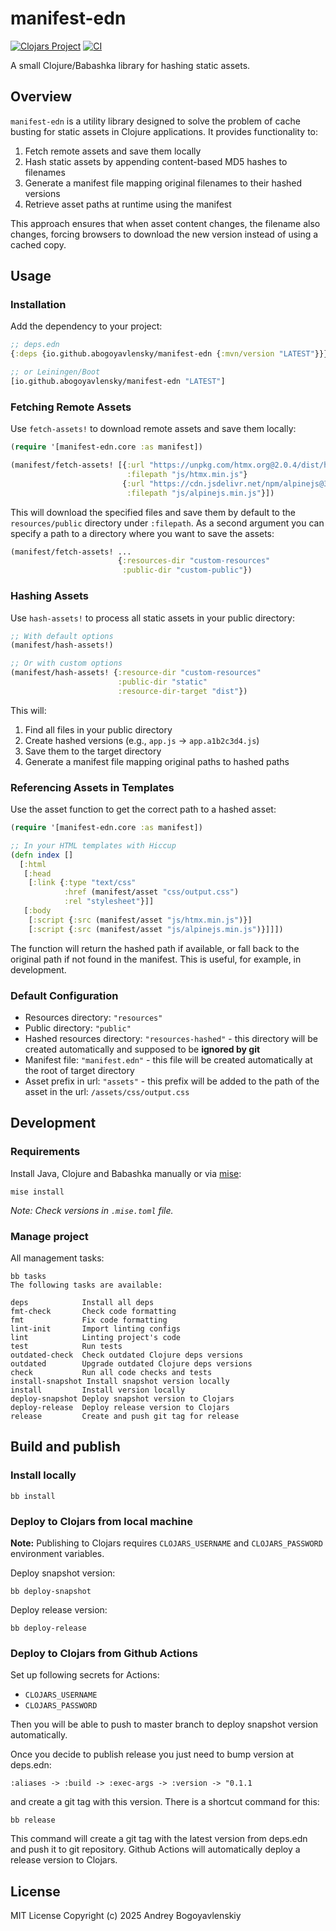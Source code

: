 # manifest-edn

[![Clojars Project](https://img.shields.io/clojars/v/io.github.abogoyavlensky/manifest-edn.svg)](https://clojars.org/io.github.abogoyavlensky/manifest-edn)
[![CI](https://github.com/abogoyavlensky/manifest-edn/actions/workflows/snapshot.yaml/badge.svg?branch=master)](https://github.com/abogoyavlensky/manifest-edn/actions/workflows/snapshot.yaml)

A small Clojure/Babashka library for hashing static assets.

## Overview

`manifest-edn` is a utility library designed to solve the problem of cache busting for static assets in Clojure applications. It provides functionality to:

1. Fetch remote assets and save them locally
2. Hash static assets by appending content-based MD5 hashes to filenames
3. Generate a manifest file mapping original filenames to their hashed versions
4. Retrieve asset paths at runtime using the manifest

This approach ensures that when asset content changes, the filename also changes, forcing browsers to download the new version instead of using a cached copy.

## Usage

### Installation

Add the dependency to your project:

```clojure
;; deps.edn
{:deps {io.github.abogoyavlensky/manifest-edn {:mvn/version "LATEST"}}}

;; or Leiningen/Boot
[io.github.abogoyavlensky/manifest-edn "LATEST"]
```

### Fetching Remote Assets
Use `fetch-assets!` to download remote assets and save them locally:

```clojure
(require '[manifest-edn.core :as manifest])

(manifest/fetch-assets! [{:url "https://unpkg.com/htmx.org@2.0.4/dist/htmx.min.js" 
                          :filepath "js/htmx.min.js"}
                         {:url "https://cdn.jsdelivr.net/npm/alpinejs@3.14.8/dist/cdn.min.js" 
                          :filepath "js/alpinejs.min.js"}])
 ```

This will download the specified files and save them by default to the `resources/public` directory under `:filepath`.
As a second argument you can specify a path to a directory where you want to save the assets:
```clojure
(manifest/fetch-assets! ...
                        {:resources-dir "custom-resources"
                         :public-dir "custom-public"})
```

### Hashing Assets
Use `hash-assets!` to process all static assets in your public directory:

```clojure
;; With default options
(manifest/hash-assets!)

;; Or with custom options
(manifest/hash-assets! {:resource-dir "custom-resources"
                        :public-dir "static"
                        :resource-dir-target "dist"})
 ```

This will:

1. Find all files in your public directory
2. Create hashed versions (e.g., `app.js` -> `app.a1b2c3d4.js`)
3. Save them to the target directory
4. Generate a manifest file mapping original paths to hashed paths

### Referencing Assets in Templates
Use the asset function to get the correct path to a hashed asset:

```clojure
(require '[manifest-edn.core :as manifest])

;; In your HTML templates with Hiccup
(defn index []
  [:html
   [:head
    [:link {:type "text/css"
            :href (manifest/asset "css/output.css")
            :rel "stylesheet"}]]
   [:body
    [:script {:src (manifest/asset "js/htmx.min.js")}]
    [:script {:src (manifest/asset "js/alpinejs.min.js")}]]])
 ```

The function will return the hashed path if available, or fall back to the original path if not found in the manifest.
This is useful, for example, in development.

### Default Configuration
- Resources directory: `"resources"`
- Public directory: `"public"`
- Hashed resources directory: `"resources-hashed"` - this directory will be created automatically and supposed to be **ignored by git**
- Manifest file: `"manifest.edn"` - this file will be created automatically at the root of target directory
- Asset prefix in url: `"assets"` - this prefix will be added to the path of the asset in the url: `/assets/css/output.css`

## Development

### Requirements
Install Java, Clojure and Babashka manually or via [mise](https://mise.jdx.dev/):

```shell
mise install
```

*Note: Check versions in `.mise.toml` file.*

### Manage project

All management tasks:

```shell
bb tasks
The following tasks are available:

deps            Install all deps
fmt-check       Check code formatting
fmt             Fix code formatting
lint-init       Import linting configs
lint            Linting project's code
test            Run tests
outdated-check  Check outdated Clojure deps versions
outdated        Upgrade outdated Clojure deps versions
check           Run all code checks and tests
install-snapshot Install snapshot version locally
install         Install version locally
deploy-snapshot Deploy snapshot version to Clojars
deploy-release  Deploy release version to Clojars
release         Create and push git tag for release
```

## Build and publish

### Install locally

```shell
bb install
```

### Deploy to Clojars from local machine

**Note:** Publishing to Clojars requires `CLOJARS_USERNAME` and `CLOJARS_PASSWORD` environment variables.

Deploy snapshot version:

```shell
bb deploy-snapshot
```

Deploy release version:

```shell
bb deploy-release
```

### Deploy to Clojars from Github Actions

Set up following secrets for Actions:

- `CLOJARS_USERNAME`
- `CLOJARS_PASSWORD`

Then you will be able to push to master branch to deploy snapshot version automatically.

Once you decide to publish release you just need to bump version at deps.edn:

`:aliases -> :build -> :exec-args -> :version -> "0.1.1`

and create a git tag with this version. There is a shortcut command for this:

```shell
bb release
```

This command will create a git tag with the latest version from deps.edn and push it to git repository.
Github Actions will automatically deploy a release version to Clojars.

## License
MIT License
Copyright (c) 2025 Andrey Bogoyavlenskiy
